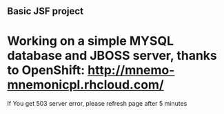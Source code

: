 ## Basic JSF project
# Working on a simple MYSQL database and JBOSS server, thanks to OpenShift: http://mnemo-mnemonicpl.rhcloud.com/
If You get 503 server error, please refresh page after 5 minutes
